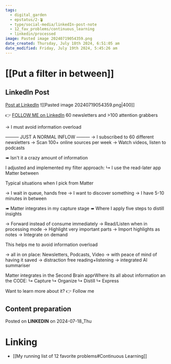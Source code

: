 ```yaml
---
tags:
  - digital_garden
  - epstatus/2-🪴
  - type/social-media/linkedIn-post-note
  - 12_fav_problems/continuous_learning
  - linkedin/processed
image: Pasted image 20240719054359.png
date_created: Thursday, July 18th 2024, 6:51:05 am
date_modified: Friday, July 19th 2024, 5:45:26 am
---
```

# [[Put a filter in between]]
## LinkedIn Post
[Post at LinkedIn](https://www.linkedin.com/posts/sebastiankamilli_60-newsletters-and-100-attention-grabbers-activity-7219582585851518976-2v0I?utm_source=share&utm_medium=member_desktop)
![[Pasted image 20240719054359.png|400]]  

👉 [FOLLOW ME on LinkedIn](https://www.linkedin.com/comm/mynetwork/discovery-see-all?usecase=PEOPLE_FOLLOWS&followMember=sebastiankamilli)
60 newsletters and >100 attention grabbers

→ I must avoid information overload

——— JUST A NORMAL INFLOW ———
→ I subscribed to 60 different newsletters
→ Scan 100+ online sources per week
→ Watch videos, listen to podcasts

➠ Isn't it a crazy amount of information

I adjusted and implemented my filter approach:
↳ I use the read-later app Matter between 

Typical situations when I pick from Matter

→ I wait in queue, hands free
→ I want to discover something
→ I have 5-10 minutes in between

➠ Matter integrates in my capture stage
➠ Where I apply five steps to distill insights

→ Forward instead of consume immediately
→ Read/Listen when in processing mode
→ Highlight very important parts
→ Import highlights as notes
→ Integrate on demand

This helps me to avoid information overload

→ all in on place: Newsletters, Podcasts, Video
→ with peace of mind of having it saved
→ distraction free reading+listening
→ integrated AI summariser

Matter integrates in the Second Brain apprWhere its all about information an the CODE:
↳ Capture
↳ Organize
↳ Distill
↳ Express

Want to learn more about it?  👉 Follow me 
## Content preparation

Posted on **LINKEDIN** on 2024-07-18_Thu
# Linking
+ [[My running list of 12 favorite problems#Continuous Learning]]